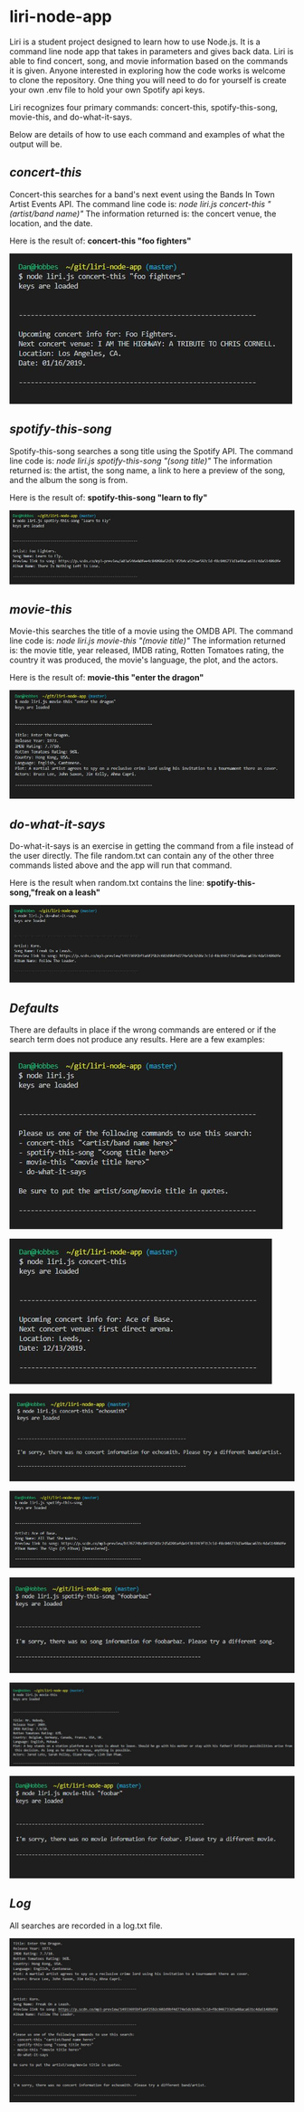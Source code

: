 # liri-node-app

Liri is a student project designed to learn how to use Node.js. It is a command line node app that takes in parameters and gives back data. Liri is able to find concert, song, and movie information based on the commands it is given. Anyone interested in exploring how the code works is welcome to clone the repository. One thing you will need to do for yourself is create your own .env file to hold your own Spotify api keys.

Liri recognizes four primary commands: concert-this, spotify-this-song, movie-this, and do-what-it-says.

Below are details of how to use each command and examples of what the output will be.

## _concert-this_

Concert-this searches for a band's next event using the Bands In Town Artist Events API.
The command line code is: _node liri.js concert-this "(artist/band name)"_
The information returned is: the concert venue, the location, and the date.

Here is the result of: __concert-this "foo fighters"__

![concert1-image](/images/concert-this-1.JPG) 

## _spotify-this-song_

Spotify-this-song searches a song title using the Spotify API. 
The command line code is: _node liri.js spotify-this-song "(song title)"_
The information returned is: the artist, the song name, a link to here a preview of the song, and the album the song is from.

Here is the result of: __spotify-this-song "learn to fly"__

![spotify1-image](/images/spotify-this-song-1.JPG) 

## _movie-this_

Movie-this searches the title of a movie using the OMDB API.
The command line code is: _node liri.js movie-this "(movie title)"_
The information returned is: the movie title, year released, IMDB rating, Rotten Tomatoes rating, the country it was produced, the movie's language, the plot, and the actors.

Here is the result of: __movie-this "enter the dragon"__

![movie1-image](/images/movie-this-1.JPG) 

## _do-what-it-says_

Do-what-it-says is an exercise in getting the command from a file instead of the user directly. The file random.txt can contain any of the other three commands listed above and the app will run that command.

Here is the result when random.txt contains the line: __spotify-this-song,"freak on a leash"__

![what-it-says1-image](/images/do-what-it-says-1.JPG) 

## _Defaults_

There are defaults in place if the wrong commands are entered or if the search term does not produce any results. Here are a few examples:

![default1-image](/images/default1.JPG) 

![concert3-image](/images/concert-this-3.JPG) 

![concert2-image](/images/concert-this-2.JPG) 

![spotify2-image](/images/spotify-this-song-2.JPG) 

![spotify3-image](/images/spotify-this-song-3.JPG) 

![movie2-image](/images/movie-this-2.JPG) 

![movie3-image](/images/movie-this-3.JPG) 

## _Log_

All searches are recorded in a log.txt file.

![log-image](/images/log-image.JPG) 
